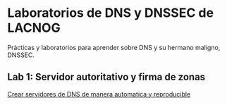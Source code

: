 # Laboratorios de DNS y DNSSEC de LACNOG

Prácticas y laboratorios para aprender sobre DNS y su hermano maligno, DNSSEC.

## Lab 1: Servidor autoritativo y firma de zonas

[Crear servidores de DNS de manera automatica y reproducible](lab-guides/demo-dnssec-icann-week-nov2020.md)
